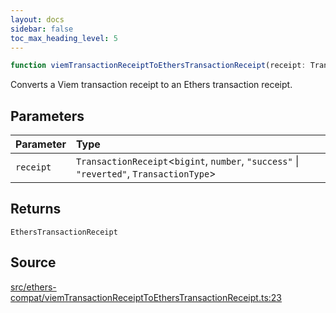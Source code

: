 ```yaml
---
layout: docs
sidebar: false
toc_max_heading_level: 5
---
```


```ts
function viemTransactionReceiptToEthersTransactionReceipt(receipt: TransactionReceipt<bigint, number, "success" | "reverted", TransactionType>): EthersTransactionReceipt
```

Converts a Viem transaction receipt to an Ethers transaction receipt.

## Parameters

| Parameter | Type |
| :------ | :------ |
| `receipt` | `TransactionReceipt`\<`bigint`, `number`, `"success"` \| `"reverted"`, `TransactionType`\> |

## Returns

`EthersTransactionReceipt`

## Source

[src/ethers-compat/viemTransactionReceiptToEthersTransactionReceipt.ts:23](https://github.com/OffchainLabs/arbitrum-orbit-sdk/blob/9d5595a042e42f7d6b9af10a84816c98ea30f330/src/ethers-compat/viemTransactionReceiptToEthersTransactionReceipt.ts#L23)
